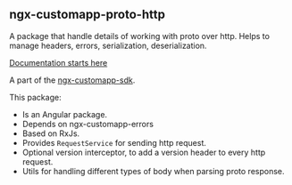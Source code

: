 ## ngx-customapp-proto-http

A package that handle details of working with proto over http. Helps to manage headers, errors, serialization,
deserialization.

[Documentation starts here](https://custom-app.github.io/ngx-customapp-sdk/interfaces/angular_packages_projects_ngx_customapp_proto_http_src_public_api.ProtoHttpConfig.html)

A part of the [ngx-customapp-sdk](https://custom-app.github.io/ngx-customapp-sdk/).

This package:

- Is an Angular package.
- Depends on ngx-customapp-errors
- Based on RxJs.
- Provides `RequestService` for sending http request.
- Optional version interceptor, to add a version header to every http request.
- Utils for handling different types of body when parsing proto response.
